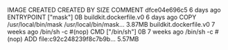 IMAGE CREATED CREATED BY SIZE COMMENT
dfce04e696c5 6 days ago ENTRYPOINT ["mask"] 0B buildkit.dockerfile.v0
<missing> 6 days ago COPY /usr/local/bin/mask /usr/local/bin/mask… 3.87MB buildkit.dockerfile.v0
<missing> 7 weeks ago /bin/sh -c #(nop) CMD ["/bin/sh"] 0B
<missing> 7 weeks ago /bin/sh -c #(nop) ADD file:c92c248239f8c7b9b… 5.57MB
